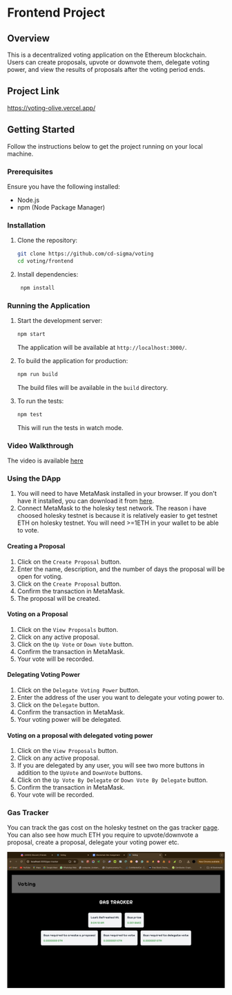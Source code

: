 # Frontend Project

## Overview

This is a decentralized voting application on the Ethereum blockchain. Users can create proposals, upvote or downvote
them, delegate voting power, and view the results of proposals after the voting period ends.

## Project Link

https://voting-olive.vercel.app/

## Getting Started

Follow the instructions below to get the project running on your local machine.

### Prerequisites

Ensure you have the following installed:

- Node.js
- npm (Node Package Manager)

### Installation

1. Clone the repository:
   ```bash
   git clone https://github.com/cd-sigma/voting
   cd voting/frontend
   ```

2. Install dependencies:
   ```bash
    npm install
    ```

### Running the Application

1. Start the development server:
   ```bash
   npm start
   ```
   The application will be available at `http://localhost:3000/`.


2. To build the application for production:
   ```bash
   npm run build
   ```
   The build files will be available in the `build` directory.


3. To run the tests:
   ```bash
   npm test
   ```
   This will run the tests in watch mode.

### Video Walkthrough

The video is available [here](https://youtu.be/G7C5qBj6RtU)

### Using the DApp

1. You will need to have MetaMask installed in your browser. If you don't have it installed, you can download it from
   [here](https://metamask.io/).
2. Connect MetaMask to the holesky test network. The reason i have choosed holesky testnet is because it is relatively
   easier to get testnet ETH on holesky testnet. You will need >=1ETH in your wallet to be able to vote.

#### Creating a Proposal

1. Click on the `Create Proposal` button.
2. Enter the name, description, and the number of days the proposal will be open for voting.
3. Click on the `Create Proposal` button.
4. Confirm the transaction in MetaMask.
5. The proposal will be created.

#### Voting on a Proposal

1. Click on the `View Proposals` button.
2. Click on any active proposal.
3. Click on the `Up Vote` or `Down Vote` button.
4. Confirm the transaction in MetaMask.
5. Your vote will be recorded.

#### Delegating Voting Power

1. Click on the `Delegate Voting Power` button.
2. Enter the address of the user you want to delegate your voting power to.
3. Click on the `Delegate` button.
4. Confirm the transaction in MetaMask.
5. Your voting power will be delegated.

#### Voting on a proposal with delegated voting power

1. Click on the `View Proposals` button.
2. Click on any active proposal.
3. If you are delegated by any user, you will see two more buttons in addition to the `UpVote` and `DownVote` buttons.
4. Click on the `Up Vote By Delegate` or `Down Vote By Delegate` button.
5. Confirm the transaction in MetaMask.
6. Your vote will be recorded.

### Gas Tracker

You can track the gas cost on the holesky testnet on the gas
tracker [page](https://voting-olive.vercel.app/gas-tracker). You can also see how much ETH you require to
upvote/downvote a proposal, create a proposal, delegate your voting power etc.

![img.png](./public/gas.tracker.png)